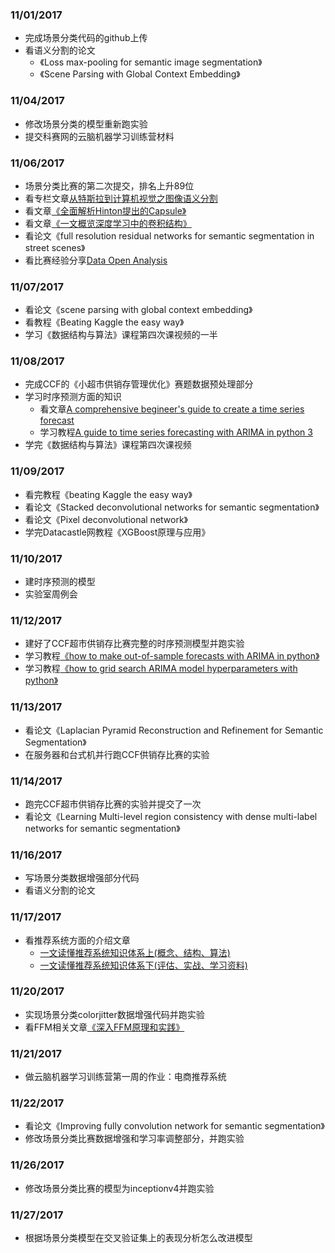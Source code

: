 ### 11/01/2017
- 完成场景分类代码的github上传
- 看语义分割的论文
  - 《Loss max-pooling for semantic image segmentation》
  - 《Scene Parsing with Global Context Embedding》


### 11/04/2017
- 修改场景分类的模型重新跑实验
- 提交科赛网的云脑机器学习训练营材料


### 11/06/2017
- 场景分类比赛的第二次提交，排名上升89位
- 看专栏文章[从特斯拉到计算机视觉之图像语义分割](https://mp.weixin.qq.com/s?__biz=MzA3MzI4MjgzMw==&mid=2650718688&idx=3&sn=45f0864bc58f08cf7fcb17c842e05d91&scene=0#rd)
- 看文章[《全面解析Hinton提出的Capsule》](https://www.jiqizhixin.com/articles/2017-11-05)
- 看文章[《一文概览深度学习中的卷积结构》](https://mp.weixin.qq.com/s?__biz=MzA3MzI4MjgzMw==&mid=2650731362&idx=4&sn=d163dd19d806f84928cacae8e92f5114&chksm=871b371cb06cbe0a738122035ff03c67eb4be20730722fd8a6f36e8b116b5501e1124bff02fe&scene=21#wechat_redirect)
- 看论文《full resolution residual networks for semantic segmentation in street scenes》
- 看比赛经验分享[Data Open Analysis](https://github.com/founderfan/Data-Open-Analysis/tree/master/Kesci_PPD)


### 11/07/2017
- 看论文《scene parsing with global context embedding》
- 看教程《Beating Kaggle the easy way》
- 学习《数据结构与算法》课程第四次课视频的一半


### 11/08/2017
- 完成CCF的《小超市供销存管理优化》赛题数据预处理部分
- 学习时序预测方面的知识
  - 看文章[A comprehensive begineer's guide to create a time series forecast](https://www.analyticsvidhya.com/blog/2016/02/time-series-forecasting-codes-python/)
  - 学习教程[A guide to time series forecasting with ARIMA in python 3](https://www.digitalocean.com/community/tutorials/a-guide-to-time-series-forecasting-with-arima-in-python-3)
- 学完《数据结构与算法》课程第四次课视频


### 11/09/2017
- 看完教程《beating Kaggle the easy way》
- 看论文《Stacked deconvolutional networks for semantic segmentation》
- 看论文《Pixel deconvolutional network》
- 学完Datacastle网教程《XGBoost原理与应用》


### 11/10/2017
- 建时序预测的模型
- 实验室周例会

### 11/12/2017
- 建好了CCF超市供销存比赛完整的时序预测模型并跑实验
- 学习教程[《how to make out-of-sample forecasts with ARIMA in python》](https://machinelearningmastery.com/make-sample-forecasts-arima-python/)
- 学习教程[《how to grid search ARIMA model hyperparameters with python》](https://machinelearningmastery.com/grid-search-arima-hyperparameters-with-python/)


### 11/13/2017
- 看论文《Laplacian Pyramid Reconstruction and Refinement for Semantic Segmentation》
- 在服务器和台式机并行跑CCF供销存比赛的实验


### 11/14/2017
- 跑完CCF超市供销存比赛的实验并提交了一次
- 看论文《Learning Multi-level region consistency with dense multi-label networks for semantic segmentation》

### 11/16/2017
- 写场景分类数据增强部分代码
- 看语义分割的论文


### 11/17/2017
- 看推荐系统方面的介绍文章
  - [一文读懂推荐系统知识体系上(概念、结构、算法)](https://mp.weixin.qq.com/s?src=11&timestamp=1510917355&ver=520&signature=lZt0a-WJernPKwKh*ua6JE0O4DEkrbyvzjNSWCMIFuj5GLpyioxHhhXtpDKiLK66F1TMk3ucSeJKyKcnxwCyoH7G2HLR1SqVpa8PO8WIJHeVrC2fcbuen1YNrOWKtWXh&new=1)
  - [一文读懂推荐系统知识体系下(评估、实战、学习资料)](https://mp.weixin.qq.com/s?src=11&timestamp=1510917355&ver=520&signature=lZt0a-WJernPKwKh*ua6JE0O4DEkrbyvzjNSWCMIFuj3kWUyXGY0RxCfey2bfMeqC-GCQCePLo2iOPPgBRrxURngbdewc2kl5TpCSHliqF5CjzSUP33H-PIYMZvR-XbO&new=1)


### 11/20/2017
- 实现场景分类colorjitter数据增强代码并跑实验
- 看FFM相关文章[《深入FFM原理和实践》](https://tech.meituan.com/deep-understanding-of-ffm-principles-and-practices.html)

### 11/21/2017
- 做云脑机器学习训练营第一周的作业：电商推荐系统


### 11/22/2017
- 看论文《Improving fully convolution network for semantic segmentation》
- 修改场景分类比赛数据增强和学习率调整部分，并跑实验

### 11/26/2017
- 修改场景分类比赛的模型为inceptionv4并跑实验

### 11/27/2017
- 根据场景分类模型在交叉验证集上的表现分析怎么改进模型
